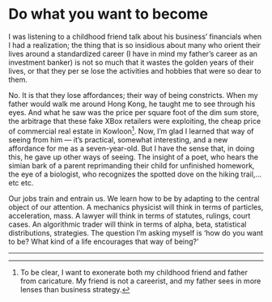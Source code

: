 # Do what you want to become

I was listening to a childhood friend talk about his business’ financials when I had a realization; the thing that is so insidious about many who orient their lives around a standardized career (I have in mind my father’s career as an investment banker) is not so much that it wastes the golden years of their lives, or that they per se lose the activities and hobbies that were so dear to them.

No. It is that they lose affordances; their way of being constricts. When my father would walk me around Hong Kong, he taught me to see through his eyes. And what he saw was the price per square foot of the dim sum store, the arbitrage that these fake XBox retailers were exploiting, the cheap price of commercial real estate in Kowloon[^1]. Now, I’m glad I learned that way of seeing from him — it’s practical, somewhat interesting, and a new affordance for me as a seven-year-old. But I have the sense that, in doing this, he gave up other ways of seeing. The insight of a poet, who hears the simian bark of a parent reprimanding their child for unfinished homework, the eye of a biologist, who recognizes the spotted dove on the hiking trail,… etc etc.

Our jobs train and entrain us. We learn how to be by adapting to the central object of our attention. A mechanics physicist will think in terms of particles, acceleration, mass. A lawyer will think in terms of statutes, rulings, court cases. An algorithmic trader will think in terms of alpha, beta, statistical distributions, strategies. The question I’m asking myself is ‘how do you want to be? What kind of a life encourages that way of being?’

---
[^1]: To be clear, I want to exonerate both my childhood friend and father from caricature. My friend is not a careerist, and my father sees in more lenses than business strategy.
